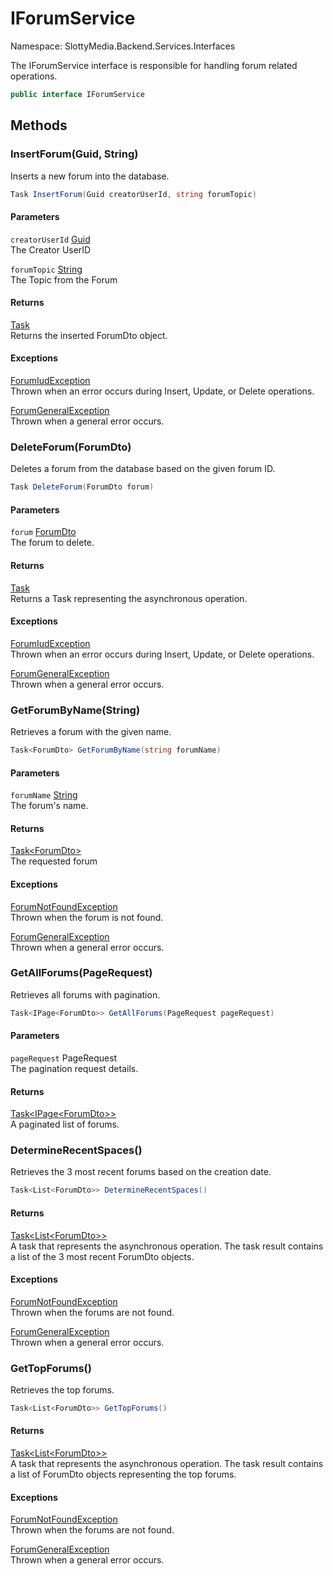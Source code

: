 # IForumService

Namespace: SlottyMedia.Backend.Services.Interfaces

The IForumService interface is responsible for handling forum related operations.

```csharp
public interface IForumService
```

## Methods

### **InsertForum(Guid, String)**

Inserts a new forum into the database.

```csharp
Task InsertForum(Guid creatorUserId, string forumTopic)
```

#### Parameters

`creatorUserId` [Guid](https://docs.microsoft.com/en-us/dotnet/api/system.guid)<br>
The Creator UserID

`forumTopic` [String](https://docs.microsoft.com/en-us/dotnet/api/system.string)<br>
The Topic from the Forum

#### Returns

[Task](https://docs.microsoft.com/en-us/dotnet/api/system.threading.tasks.task)<br>
Returns the inserted ForumDto object.

#### Exceptions

[ForumIudException](./slottymedia.backend.exceptions.services.forumexceptions.forumiudexception.md)<br>
Thrown when an error occurs during Insert, Update, or Delete operations.

[ForumGeneralException](./slottymedia.backend.exceptions.services.forumexceptions.forumgeneralexception.md)<br>
Thrown when a general error occurs.

### **DeleteForum(ForumDto)**

Deletes a forum from the database based on the given forum ID.

```csharp
Task DeleteForum(ForumDto forum)
```

#### Parameters

`forum` [ForumDto](./slottymedia.backend.dtos.forumdto.md)<br>
The forum to delete.

#### Returns

[Task](https://docs.microsoft.com/en-us/dotnet/api/system.threading.tasks.task)<br>
Returns a Task representing the asynchronous operation.

#### Exceptions

[ForumIudException](./slottymedia.backend.exceptions.services.forumexceptions.forumiudexception.md)<br>
Thrown when an error occurs during Insert, Update, or Delete operations.

[ForumGeneralException](./slottymedia.backend.exceptions.services.forumexceptions.forumgeneralexception.md)<br>
Thrown when a general error occurs.

### **GetForumByName(String)**

Retrieves a forum with the given name.

```csharp
Task<ForumDto> GetForumByName(string forumName)
```

#### Parameters

`forumName` [String](https://docs.microsoft.com/en-us/dotnet/api/system.string)<br>
The forum's name.

#### Returns

[Task&lt;ForumDto&gt;](https://docs.microsoft.com/en-us/dotnet/api/system.threading.tasks.task-1)<br>
The requested forum

#### Exceptions

[ForumNotFoundException](./slottymedia.backend.exceptions.services.forumexceptions.forumnotfoundexception.md)<br>
Thrown when the forum is not found.

[ForumGeneralException](./slottymedia.backend.exceptions.services.forumexceptions.forumgeneralexception.md)<br>
Thrown when a general error occurs.

### **GetAllForums(PageRequest)**

Retrieves all forums with pagination.

```csharp
Task<IPage<ForumDto>> GetAllForums(PageRequest pageRequest)
```

#### Parameters

`pageRequest` PageRequest<br>
The pagination request details.

#### Returns

[Task&lt;IPage&lt;ForumDto&gt;&gt;](https://docs.microsoft.com/en-us/dotnet/api/system.threading.tasks.task-1)<br>
A paginated list of forums.

### **DetermineRecentSpaces()**

Retrieves the 3 most recent forums based on the creation date.

```csharp
Task<List<ForumDto>> DetermineRecentSpaces()
```

#### Returns

[Task&lt;List&lt;ForumDto&gt;&gt;](https://docs.microsoft.com/en-us/dotnet/api/system.threading.tasks.task-1)<br>
A task that represents the asynchronous operation. The task result contains a list of the 3 most recent
 ForumDto objects.

#### Exceptions

[ForumNotFoundException](./slottymedia.backend.exceptions.services.forumexceptions.forumnotfoundexception.md)<br>
Thrown when the forums are not found.

[ForumGeneralException](./slottymedia.backend.exceptions.services.forumexceptions.forumgeneralexception.md)<br>
Thrown when a general error occurs.

### **GetTopForums()**

Retrieves the top forums.

```csharp
Task<List<ForumDto>> GetTopForums()
```

#### Returns

[Task&lt;List&lt;ForumDto&gt;&gt;](https://docs.microsoft.com/en-us/dotnet/api/system.threading.tasks.task-1)<br>
A task that represents the asynchronous operation. The task result contains a list of ForumDto objects
 representing the top forums.

#### Exceptions

[ForumNotFoundException](./slottymedia.backend.exceptions.services.forumexceptions.forumnotfoundexception.md)<br>
Thrown when the forums are not found.

[ForumGeneralException](./slottymedia.backend.exceptions.services.forumexceptions.forumgeneralexception.md)<br>
Thrown when a general error occurs.
